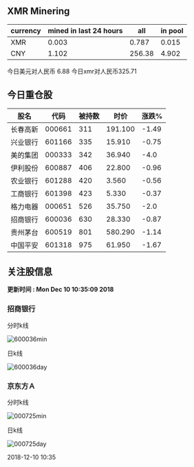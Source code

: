 ## XMR Minering

|currency|mined in last 24 hours|all|in pool|
|---|---|---|---|
|XMR|0.003|0.787|0.015|
|CNY|1.102|256.38|4.902|

今日美元对人民币 6.88	今日xmr对人民币325.71


## 今日重仓股 

|股名|代码|被持数|时价|涨跌%|
|---|---|---|---|---|
|长春高新|000661|311|191.100|-1.49|
|兴业银行|601166|335|15.910|-0.75|
|美的集团|000333|342|36.940|-4.0|
|伊利股份|600887|406|22.800|-0.96|
|农业银行|601288|420|3.560|-0.56|
|工商银行|601398|423|5.330|-0.37|
|格力电器|000651|526|35.750|-2.0|
|招商银行|600036|630|28.330|-0.87|
|贵州茅台|600519|801|580.290|-1.14|
|中国平安|601318|975|61.950|-1.67|

## 关注股信息
**更新时间 : Mon Dec 10 10:35:09 2018**
### 招商银行 
分时k线

![600036min](http://image.sinajs.cn/newchart/min/n/sh600036.gif)

日k线

![600036day](http://image.sinajs.cn/newchart/daily/n/sh600036.gif)

### 京东方Ａ 
分时k线

![000725min](http://image.sinajs.cn/newchart/min/n/sz000725.gif)

日k线

![000725day](http://image.sinajs.cn/newchart/daily/n/sz000725.gif)

2018-12-10 10:35